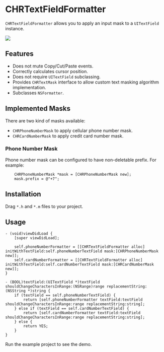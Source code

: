 # CHRTextFieldFormatter

`CHRTextFieldFormatter` allows you to apply an input mask to a `UITextField` instance.

![](Demo.gif)

## Features

- Does not mute Copy/Cut/Paste events.
- Correctly calculates cursor position.
- Does not require `UITextField` subclassing.
- Provides `CHRTextMask` interface to allow custom text masking algorithm implementation.
- Subclasses `NSFormatter`.

## Implemented Masks

There are two kind of masks available:
- `CHRPhoneNumberMask` to apply cellular phone number mask.
- `CHRCardNumberMask` to apply credit card number mask.

### Phone Number Mask

Phone number mask can be configured to have non-deletable prefix. For example:

```objc
    CHRPhoneNumberMask *mask = [CHRPhoneNumberMask new];
    mask.prefix = @"+7";
```

## Installation

Drag `*.h` and `*.m` files to your project.

## Usage

```obj-c
- (void)viewDidLoad {
    [super viewDidLoad];
    
    self.phoneNumberFormatter = [[CHRTextFieldFormatter alloc] initWithTextField:self.phoneNumberTextField mask:[CHRPhoneNumberMask new]];
    self.cardNumberFormatter = [[CHRTextFieldFormatter alloc] initWithTextField:self.cardNumberTextField mask:[CHRCardNumberMask new]];
}

- (BOOL)textField:(UITextField *)textField shouldChangeCharactersInRange:(NSRange)range replacementString:(NSString *)string {
    if (textField == self.phoneNumberTextField) {
        return [self.phoneNumberFormatter textField:textField shouldChangeCharactersInRange:range replacementString:string];
    } else if (textField == self.cardNumberTextField) {
        return [self.cardNumberFormatter textField:textField shouldChangeCharactersInRange:range replacementString:string];
    } else {
        return YES;
    }
}

```

Run the example project to see the demo.
